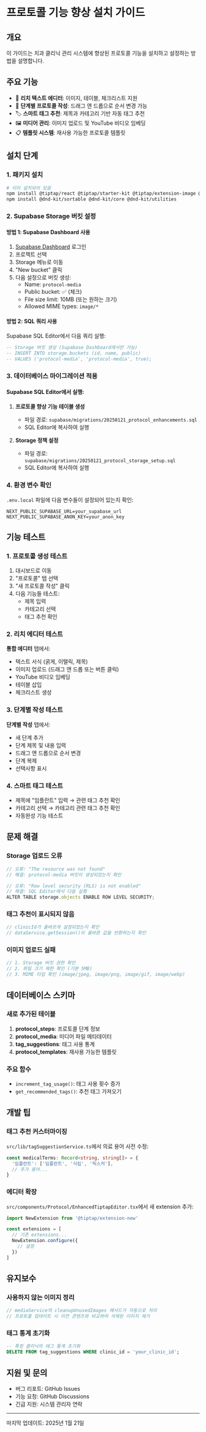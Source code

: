 # 프로토콜 기능 향상 설치 가이드

## 개요
이 가이드는 치과 클리닉 관리 시스템에 향상된 프로토콜 기능을 설치하고 설정하는 방법을 설명합니다.

## 주요 기능
- 📝 **리치 텍스트 에디터**: 이미지, 테이블, 체크리스트 지원
- 🎯 **단계별 프로토콜 작성**: 드래그 앤 드롭으로 순서 변경 가능
- 🏷️ **스마트 태그 추천**: 제목과 카테고리 기반 자동 태그 추천
- 🖼️ **미디어 관리**: 이미지 업로드 및 YouTube 비디오 임베딩
- 📋 **템플릿 시스템**: 재사용 가능한 프로토콜 템플릿

## 설치 단계

### 1. 패키지 설치
```bash
# 이미 설치되어 있음
npm install @tiptap/react @tiptap/starter-kit @tiptap/extension-image @tiptap/extension-youtube @tiptap/extension-table @tiptap/extension-task-list @tiptap/extension-task-item @tiptap/extension-placeholder
npm install @dnd-kit/sortable @dnd-kit/core @dnd-kit/utilities
```

### 2. Supabase Storage 버킷 설정

#### 방법 1: Supabase Dashboard 사용
1. [Supabase Dashboard](https://app.supabase.com) 로그인
2. 프로젝트 선택
3. Storage 메뉴로 이동
4. "New bucket" 클릭
5. 다음 설정으로 버킷 생성:
   - Name: `protocol-media`
   - Public bucket: ✅ (체크)
   - File size limit: 10MB (또는 원하는 크기)
   - Allowed MIME types: `image/*`

#### 방법 2: SQL 쿼리 사용
Supabase SQL Editor에서 다음 쿼리 실행:
```sql
-- Storage 버킷 생성 (Supabase Dashboard에서만 가능)
-- INSERT INTO storage.buckets (id, name, public)
-- VALUES ('protocol-media', 'protocol-media', true);
```

### 3. 데이터베이스 마이그레이션 적용

#### Supabase SQL Editor에서 실행:
1. **프로토콜 향상 기능 테이블 생성**
   - 파일 경로: `supabase/migrations/20250121_protocol_enhancements.sql`
   - SQL Editor에 복사하여 실행

2. **Storage 정책 설정**
   - 파일 경로: `supabase/migrations/20250121_protocol_storage_setup.sql`
   - SQL Editor에 복사하여 실행

### 4. 환경 변수 확인
`.env.local` 파일에 다음 변수들이 설정되어 있는지 확인:
```env
NEXT_PUBLIC_SUPABASE_URL=your_supabase_url
NEXT_PUBLIC_SUPABASE_ANON_KEY=your_anon_key
```

## 기능 테스트

### 1. 프로토콜 생성 테스트
1. 대시보드로 이동
2. "프로토콜" 탭 선택
3. "새 프로토콜 작성" 클릭
4. 다음 기능들 테스트:
   - 제목 입력
   - 카테고리 선택
   - 태그 추천 확인

### 2. 리치 에디터 테스트
**통합 에디터** 탭에서:
- 텍스트 서식 (굵게, 이탤릭, 제목)
- 이미지 업로드 (드래그 앤 드롭 또는 버튼 클릭)
- YouTube 비디오 임베딩
- 테이블 삽입
- 체크리스트 생성

### 3. 단계별 작성 테스트
**단계별 작성** 탭에서:
- 새 단계 추가
- 단계 제목 및 내용 입력
- 드래그 앤 드롭으로 순서 변경
- 단계 복제
- 선택사항 표시

### 4. 스마트 태그 테스트
- 제목에 "임플란트" 입력 → 관련 태그 추천 확인
- 카테고리 선택 → 카테고리 관련 태그 추천 확인
- 자동완성 기능 테스트

## 문제 해결

### Storage 업로드 오류
```javascript
// 오류: "The resource was not found"
// 해결: protocol-media 버킷이 생성되었는지 확인

// 오류: "Row level security (RLS) is not enabled"
// 해결: SQL Editor에서 다음 실행
ALTER TABLE storage.objects ENABLE ROW LEVEL SECURITY;
```

### 태그 추천이 표시되지 않음
```javascript
// clinicId가 올바르게 설정되었는지 확인
// dataService.getSession()이 올바른 값을 반환하는지 확인
```

### 이미지 업로드 실패
```javascript
// 1. Storage 버킷 권한 확인
// 2. 파일 크기 제한 확인 (기본 5MB)
// 3. MIME 타입 확인 (image/jpeg, image/png, image/gif, image/webp)
```

## 데이터베이스 스키마

### 새로 추가된 테이블
1. **protocol_steps**: 프로토콜 단계 정보
2. **protocol_media**: 미디어 파일 메타데이터
3. **tag_suggestions**: 태그 사용 통계
4. **protocol_templates**: 재사용 가능한 템플릿

### 주요 함수
- `increment_tag_usage()`: 태그 사용 횟수 증가
- `get_recommended_tags()`: 추천 태그 가져오기

## 개발 팁

### 태그 추천 커스터마이징
`src/lib/tagSuggestionService.ts`에서 의료 용어 사전 수정:
```typescript
const medicalTerms: Record<string, string[]> = {
  '임플란트': ['임플란트', '식립', '픽스처'],
  // 추가 용어...
}
```

### 에디터 확장
`src/components/Protocol/EnhancedTiptapEditor.tsx`에서 새 extension 추가:
```typescript
import NewExtension from '@tiptap/extension-new'

const extensions = [
  // 기존 extensions...
  NewExtension.configure({
    // 설정
  })
]
```

## 유지보수

### 사용하지 않는 이미지 정리
```javascript
// mediaService의 cleanupUnusedImages 메서드가 자동으로 처리
// 프로토콜 업데이트 시 이전 콘텐츠와 비교하여 삭제된 이미지 제거
```

### 태그 통계 초기화
```sql
-- 특정 클리닉의 태그 통계 초기화
DELETE FROM tag_suggestions WHERE clinic_id = 'your_clinic_id';
```

## 지원 및 문의
- 버그 리포트: GitHub Issues
- 기능 요청: GitHub Discussions
- 긴급 지원: 시스템 관리자 연락

---
마지막 업데이트: 2025년 1월 21일